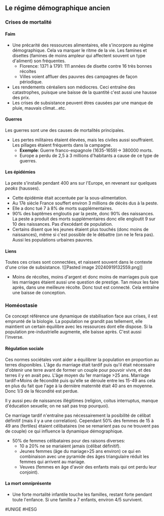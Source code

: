 ## Le régime démographique ancien
### Crises de mortalité
#### Faim
- Une précarité des ressources alimentaires, elle s'incorpore au régime démographique. Cela va marquer le ritme de la vie. Les famines et disettes (famines de moins ampleur qui affectent souvent un type d'aliment) son fréquentes.
	- Florence: 1371 à 1791: 111 années de disette contre 16 très bonnes récoltes
	- Villes voient affluer des pauvres des campagnes de façon périodique.
- Les rendements céréaliers son médiocres. Ceci entraîne des catastrophes, puisque une baisse de la quantité c'est aussi une hausse des prix.
- Les crises de subsistance peuvent êtres causées par une manque de pluie, mauvais climat...etc.
#### Guerres
Les guerres sont une des causes de mortalités principales.
- Les pertes militaires étaient élevées, mais les civiles aussi souffraient. Les pillages étaient fréquents dans la campagne.
	- **Exemple**: Guerre franco-espagnole (1635-1659)-> 380000 morts.
	- Europe a perdu de 2,5 à 3 millions d'habitants a cause de ce type de guerres.
#### Les épidémies
La peste s'installe pendant 400 ans sur l'Europe, en revenant sur quelques *peaks* (hausses).
- Cette épidémie était accentuée par la sous-alimentation.
- Au 17è siècle France souffert environ 3 millions de décès dus à la peste.
- Elle a donc tué 7 à 8% de morts supplémentaires.
- 90% des baptêmes engloutis par la peste, donc 90% des naissances. La peste a produit des morts supplémentaires donc elle engloutit 9 sur 10 des naissances. Pas d’excédant de population.
- Certains disent que les jeunes étaient plus touchés (donc moins de naissances), même si c'est possible de le débattre (on ne le fera pas). Aussi les populations urbaines pauvres.
#### Liens
Toutes ces crises sont connectées, et naissent souvent dans le contexte d'une crise de subsistance.
![[Pasted image 20240919132559.png]]
- Moins de récoltes, moins d'argent et donc moins de marriages puis que les marriages étaient aussi une question de prestige. Tan mieux les faire après, dans une meilleure récolte. Donc tout est connecté. Cela entraîne une baisse de conception.
### Homéostasie
Ce concept référence une dynamique de stabilisation face aux crises, il est emprunté de la biologie. La population ne grandit pas tellement, elle maintient un certain équilibre avec les ressources dont elle dispose. Si la population pre-industrielle augmente, elle baisse après. C'est aussi l'inverse.
#### Régulation sociale
Ces normes sociétales vont aider a équilibrer la population en proportion au terres disponibles. L'âge du marriage était tardif puis qu'il était nécessaire d'obtenir une terre avant de former un couple pour pouvoir vivre, et des terres il y en avait peu. L'âge moyen du 1er marriage >25 ans.
Marriage tardif->Moins de fécondité puis qu'elle se déroule entre les 15-49 ans cela en plus du fait que l'age à la dernière maternité était 40 ans en moyenne. Donc 1/3 de la fécondité est perdue.

Il y aussi peu de naissances illégitimes (religion, coitus interruptus, manque d'éducation sexuelle; on ne sait pas trop pourquoi).

Ce marriage tardif n'entraîne pas nécessairement la posibilité de célibat définitif (mais il y a une correlation). Cependant 50% des femmes de 15 à 49 ans (fertiles) étaient célibataires (ne se remarient pas ou ne trouvent pas de couple) ce qui influence la dynamique démographique.
- 50% de femmes célibataires pour des raisons diverses:
	- 10 a 20% ne se mariaient jamais (célibat définitif).
	- Jeunes femmes (âge du mariage>25 ans environ) ce qui en combinaison avec une pyramide des âges triangulaire réduit les femmes qui arrivent au mariage.
	- Veuves (femmes en âge d'avoir des enfants mais qui ont perdu leur conjoint).
#### La mort omniprésente
- Une forte mortalité infantile touche les familles, restant forte pendant toute l'enfance. Si une famille a 7 enfants, environ 4/5 survivent.

#UNIGE #HESG